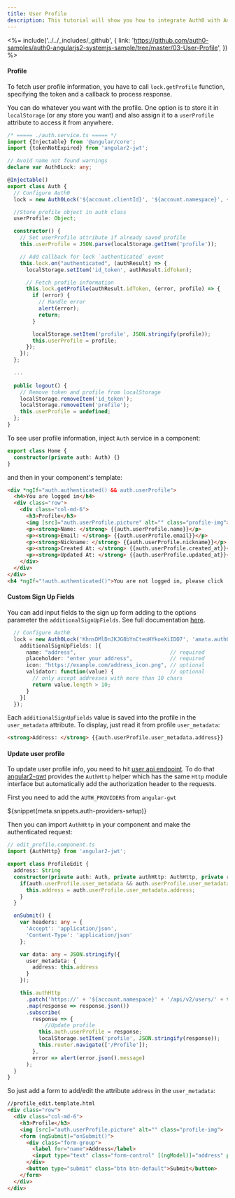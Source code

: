 ```yaml
---
title: User Profile
description: This tutorial will show you how to integrate Auth0 with Angular2 to authenticate and fetch/show profile information.
---
```


<%= include('../../_includes/_github', {
  link: 'https://github.com/auth0-samples/auth0-angularjs2-systemjs-sample/tree/master/03-User-Profile',
}) %>


#### Profile

To fetch user profile information, you have to call `lock.getProfile` function, specifying the token and a callback to process response.

You can do whatever you want with the profile. 
One option is to store it in `localStorage` (or any store you want) and also assign it to a `userProfile` attribute to access it from anywhere.

```typescript
/* ===== ./auth.service.ts ===== */
import {Injectable} from '@angular/core';
import {tokenNotExpired} from 'angular2-jwt';

// Avoid name not found warnings
declare var Auth0Lock: any;

@Injectable()
export class Auth {
  // Configure Auth0
  lock = new Auth0Lock('${account.clientId}', '${account.namespace}', {});

  //Store profile object in auth class
  userProfile: Object;

  constructor() {
    // Set userProfile attribute if already saved profile
    this.userProfile = JSON.parse(localStorage.getItem('profile'));

    // Add callback for lock `authenticated` event
    this.lock.on("authenticated", (authResult) => {
      localStorage.setItem('id_token', authResult.idToken);

      // Fetch profile information
      this.lock.getProfile(authResult.idToken, (error, profile) => {
        if (error) {
          // Handle error
          alert(error);
          return;
        }

        localStorage.setItem('profile', JSON.stringify(profile));
        this.userProfile = profile;
      });
    });
  };

  ...
  
  public logout() {
    // Remove token and profile from localStorage
    localStorage.removeItem('id_token');
    localStorage.removeItem('profile');
    this.userProfile = undefined;
  };
}
```
To see user profile information, inject `Auth` service in a component:

```typescript
export class Home {
  constructor(private auth: Auth) {}
}
``` 

and then in your component's template:

```html
<div *ngIf="auth.authenticated() && auth.userProfile">
  <h4>You are logged in</h4>
  <div class="row">
    <div class="col-md-6">
      <h3>Profile</h3>
      <img [src]="auth.userProfile.picture" alt="" class="profile-img">
      <p><strong>Name: </strong> {{auth.userProfile.name}}</p>
      <p><strong>Email: </strong> {{auth.userProfile.email}}</p>
      <p><strong>Nickname: </strong> {{auth.userProfile.nickname}}</p>
      <p><strong>Created At: </strong> {{auth.userProfile.created_at}}</p>
      <p><strong>Updated At: </strong> {{auth.userProfile.updated_at}}</p>
    </div>
  </div>
</div>
<h4 *ngIf="!auth.authenticated()">You are not logged in, please click 'Log in' button to login</h4>
```

#### Custom Sign Up Fields

You can add input fields to the sign up form adding to the options parameter the `additionalSignUpFields`. See full documentation [here](link_to_additionalSignUpFields_doc).  

```typescript
  // Configure Auth0
  lock = new Auth0Lock('KhnsDMlDnJKJG8bYnCteoHYkoeXiIDO7', 'amata.auth0.com', {
    additionalSignUpFields: [{
      name: "address",                              // required
      placeholder: "enter your address",            // required
      icon: "https://example.com/address_icon.png", // optional
      validator: function(value) {                  // optional
        // only accept addresses with more than 10 chars
        return value.length > 10;
      }
    }]
  });
```
Each `additionalSignUpFields` value is saved into the profile in the `user_metadata` attribute.
To display, just read it from profile `user_metadata`:

```html
<strong>Address: </strong> {{auth.userProfile.user_metadata.address}}
```

#### Update user profile

To update user profile info, you need to hit [user api endpoint](https://auth0.com/docs/api/management/v2#!/Users/patch_users_by_id). To do that [angular2-gwt](https://github.com/auth0/angular2-jwt) provides the `AuthHttp` helper which has the same `Http` module interface but automatically add the authorization header to the requests.

First you need to add the `AUTH_PROVIDERS` from `angular-gwt`

${snippet(meta.snippets.auth-providers-setup)}

Then you can import `AuthHttp` in your component and make the authenticated request:


```typescript
// edit_profile.component.ts
import {AuthHttp} from 'angular2-jwt';

export class ProfileEdit {
  address: String
  constructor(private auth: Auth, private authHttp: AuthHttp, private router: Router) {
    if(auth.userProfile.user_metadata && auth.userProfile.user_metadata.address){
      this.address = auth.userProfile.user_metadata.address;
    }
  }

  onSubmit() {
    var headers: any = {
      'Accept': 'application/json',
      'Content-Type': 'application/json'
    };

    var data: any = JSON.stringify({
      user_metadata: {
        address: this.address
      }
    });

    this.authHttp
      .patch('https://' + '${account.namespace}' + '/api/v2/users/' + this.auth.userProfile.user_id, data, {headers: headers})
      .map(response => response.json())
      .subscribe(
        response => {
        	//Update profile
          this.auth.userProfile = response;
          localStorage.setItem('profile', JSON.stringify(response));
          this.router.navigate(['/Profile']);
        },
        error => alert(error.json().message)
      );
  }
}
```

So just add a form to add/edit the attribute `address` in the `user_metadata`:

```html
//profile_edit.template.html
<div class="row">
  <div class="col-md-6">
    <h3>Profile</h3>
    <img [src]="auth.userProfile.picture" alt="" class="profile-img">
    <form (ngSubmit)="onSubmit()">
      <div class="form-group">
        <label for="name">Address</label>
        <input type="text" class="form-control" [(ngModel)]="address" placeholder="Enter address">
      </div>
      <button type="submit" class="btn btn-default">Submit</button>
    </form>
  </div>
</div>
```